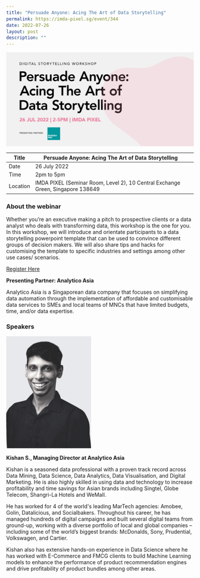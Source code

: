 ```yaml
---
title: "Persuade Anyone: Acing The Art of Data Storytelling"
permalink: https://imda-pixel.sg/event/344
date: 2022-07-26
layout: post
description: ""
---
```


![Alt text for image on Isomer site](/images/digital-storytelling/26dsjul.png)

| Title | Persuade Anyone: Acing The Art of Data Storytelling | | 
| -------- | -------- | --------| 
| Date  | 26 July 2022  | 
| Time  | 2pm to 5pm  |
| Location  | IMDA PIXEL (Seminar Room, Level 2), 10 Central Exchange Green, Singapore 138649 |

### About the webinar 

Whether you’re an executive making a pitch to prospective clients or a data analyst who deals with transforming data, this workshop is the one for you. In this workshop, we will introduce and orientate participants to a data storytelling powerpoint template that can be used to convince different groups of decision makers. We will also share tips and hacks for customising the template to specific industries and settings among other use cases/ scenarios.

[Register Here](https://imda-pixel.sg/event/344)

**Presenting Partner: Analytico Asia**

Analytico Asia is a Singaporean data company that focuses on simplifying data automation through the implementation of affordable and customisable data services to SMEs and local teams of MNCs that have limited budgets, time, and/or data expertise.

### Speakers 

![Alt text for image on Isomer site](/images/digital-storytelling/AAbnw.png)

**Kishan S., Managing Director at Analytico Asia**

Kishan is a seasoned data professional with a proven track record across Data Mining, Data Science, Data Analytics, Data Visualisation, and Digital Marketing. He is also highly skilled in using data and technology to increase profitability and time savings for Asian brands including Singtel, Globe Telecom, Shangri-La Hotels and WeMall.

He has worked for 4 of the world's leading MarTech agencies: Amobee, Golin, Datalicious, and Socialbakers. Throughout his career, he has managed hundreds of digital campaigns and built several digital teams from ground-up, working with a diverse portfolio of local and global companies – including some of the world’s biggest brands: McDonalds, Sony, Prudential, Volkswagen, and Cartier.

Kishan also has extensive hands-on experience in Data Science where he has worked with E-Commerce and FMCG clients to build Machine Learning models to enhance the performance of product recommendation engines and drive profitability of product bundles among other areas.
